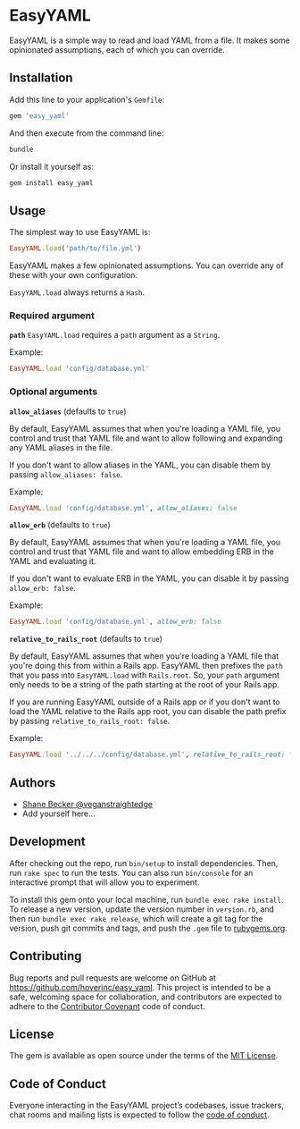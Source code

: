# EasyYAML

EasyYAML is a simple way to read and load YAML from a file.
It makes some opinionated assumptions, each of which you can override.

## Installation

Add this line to your application's `Gemfile`:

```ruby
gem 'easy_yaml'
```

And then execute from the command line:

```sh
bundle
```

Or install it yourself as:

```sh
gem install easy_yaml
```

## Usage

The simplest way to use EasyYAML is:

```ruby
EasyYAML.load('path/to/file.yml')
```

EasyYAML makes a few opinionated assumptions.
You can override any of these with your own configuration.

`EasyYAML.load` always returns a `Hash`.

### Required argument

**`path`**
`EasyYAML.load` requires a `path` argument as a `String`.

Example:

```ruby
EasyYAML.load 'config/database.yml'
```

### Optional arguments

**`allow_aliases`** (defaults to `true`)

By default, EasyYAML assumes that when you're loading a YAML file, you control and trust that YAML file and want to allow following and expanding any YAML aliases in the file.

If you don't want to allow aliases in the YAML, you can disable them by passing `allow_aliases: false`.

Example:

```ruby
EasyYAML.load 'config/database.yml', allow_aliases: false
```

**`allow_erb`** (defaults to `true`)

By default, EasyYAML assumes that when you're loading a YAML file, you control and trust that YAML file and want to allow embedding ERB in the YAML and evaluating it.

If you don't want to evaluate ERB in the YAML, you can disable it by passing `allow_erb: false`.

Example:

```ruby
EasyYAML.load 'config/database.yml', allow_erb: false
```

**`relative_to_rails_root`** (defaults to `true`)

By default, EasyYAML assumes that when you're loading a YAML file that you're doing this from within a Rails app. EasyYAML then prefixes the `path` that you pass into `EasyYAML.load` with `Rails.root`. So, your `path` argument only needs to be a string of the path starting at the root of your Rails app.

If you are running EasyYAML outside of a Rails app or if you don't want to load the YAML relative to the Rails app root, you can disable the path prefix by passing `relative_to_rails_root: false`.

Example:

```ruby
EasyYAML.load '../../../config/database.yml', relative_to_rails_root: false
```

## Authors

- [Shane Becker @veganstraightedge](https://github.com/veganstraightedge)
- Add yourself here…

## Development

After checking out the repo, run `bin/setup` to install dependencies. Then, run `rake spec` to run the tests. You can also run `bin/console` for an interactive prompt that will allow you to experiment.

To install this gem onto your local machine, run `bundle exec rake install`. To release a new version, update the version number in `version.rb`, and then run `bundle exec rake release`, which will create a git tag for the version, push git commits and tags, and push the `.gem` file to [rubygems.org](https://rubygems.org).

## Contributing

Bug reports and pull requests are welcome on GitHub at https://github.com/hoverinc/easy_yaml. This project is intended to be a safe, welcoming space for collaboration, and contributors are expected to adhere to the [Contributor Covenant](http://contributor-covenant.org) code of conduct.

## License

The gem is available as open source under the terms of the [MIT License](https://opensource.org/licenses/MIT).

## Code of Conduct

Everyone interacting in the EasyYAML project’s codebases, issue trackers, chat rooms and mailing lists is expected to follow the [code of conduct](https://github.com/hoverinc/easy_yaml/blob/main/CODE_OF_CONDUCT.md).
